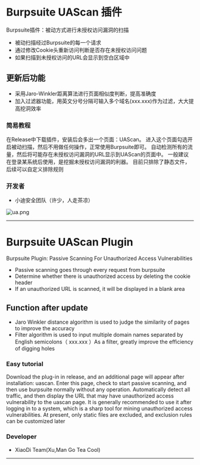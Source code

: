 # Burpsuite UAScan 插件
Burpsuite插件：被动方式进行未授权访问漏洞的扫描
+ 被动扫描经过Burpsuite的每一个请求
+ 通过修改Cookie头重新访问判断是否存在未授权访问问题
+ 如果扫描到未授权访问的URL会显示到空白区域中
## 更新后功能
- 采用Jaro-Winkler距离算法进行页面相似度判断，提高准确度
- 加入过滤器功能，用英文分号分隔可输入多个域名(xxx.xxx)作为过滤，大大提高挖洞效率
### 简易教程
在Release中下载插件，安装后会多出一个页面：UAScan。
进入这个页面勾选开启被动扫描，然后不用做任何操作，正常使用Burpsuite即可。
自动检测所有的流量，然后将可能存在未授权访问漏洞的URL显示到UAScan的页面中。
一般建议在登录某系统后使用，是挖掘未授权访问漏洞的利器。
目前只排除了静态文件，后续可以自定义排除规则
### 开发者
- 小迪安全团队（许少，人走茶凉）

![ua.png](https://xuyiqing-1257927651.cos.ap-beijing.myqcloud.com/burpsuite/ua.png)
****
# Burpsuite UAScan Plugin
Burpsuite Plugin: Passive Scanning For Unauthorized Access Vulnerabilities
+ Passive scanning goes through every request from burpsuite
+ Determine whether there is unauthorized access by deleting the cookie header
+ If an unauthorized URL is scanned, it will be displayed in a blank area
## Function after update
- Jaro Winkler distance algorithm is used to judge the similarity of pages to improve the accuracy
- Filter algorithm is used to input multiple domain names separated by English semicolons（ xxx.xxx ）As a filter, greatly improve the efficiency of digging holes
### Easy tutorial
Download the plug-in in release, and an additional page will appear after installation: uascan.
Enter this page, check to start passive scanning, and then use burpsuite normally without any operation.
Automatically detect all traffic, and then display the URL that may have unauthorized access vulnerability to the uascan page.
It is generally recommended to use it after logging in to a system, which is a sharp tool for mining unauthorized access vulnerabilities.
At present, only static files are excluded, and exclusion rules can be customized later
### Developer
- XiaoDi Team(Xu,Man Go Tea Cool)
****

